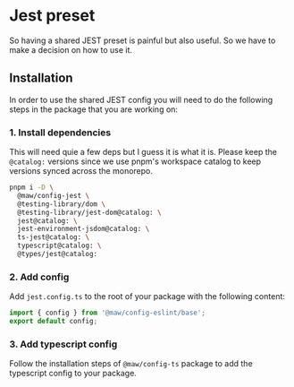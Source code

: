 # Jest preset

So having a shared JEST preset is painful but also useful. So we have to make a decision on how to use it.

## Installation

In order to use the shared JEST config you will need to do the following steps in the package that you are working on:

### 1. Install dependencies

This will need quie a few deps but I guess it is what it is. Please keep the `@catalog:` versions since we use pnpm's workspace catalog to keep versions synced across the monorepo.

```bash
pnpm i -D \
  @maw/config-jest \
  @testing-library/dom \
  @testing-library/jest-dom@catalog: \
  jest@catalog: \
  jest-environment-jsdom@catalog: \
  ts-jest@catalog: \
  typescript@catalog: \
  @types/jest@catalog:
```

### 2. Add config

Add `jest.config.ts` to the root of your package with the following content:

```ts
import { config } from '@maw/config-eslint/base';
export default config;
```

### 3. Add typescript config

Follow the installation steps of `@maw/config-ts` package to add the typescript config to your package.
